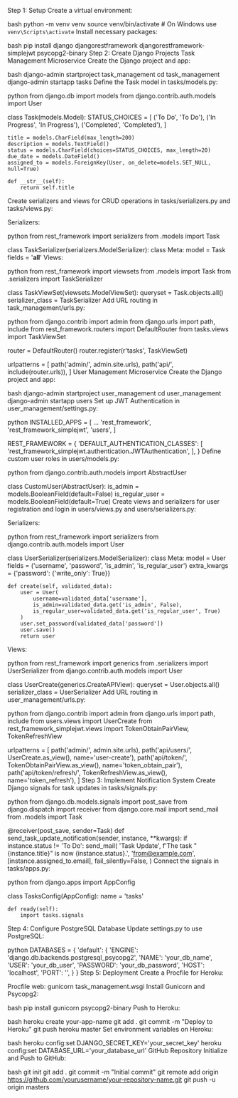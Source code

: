 Step 1: Setup
Create a virtual environment:

bash
python -m venv venv
source venv/bin/activate   # On Windows use `venv\Scripts\activate`
Install necessary packages:

bash
pip install django djangorestframework djangorestframework-simplejwt psycopg2-binary
Step 2: Create Django Projects
Task Management Microservice
Create the Django project and app:

bash
django-admin startproject task_management
cd task_management
django-admin startapp tasks
Define the Task model in tasks/models.py:

python
from django.db import models
from django.contrib.auth.models import User

class Task(models.Model):
    STATUS_CHOICES = [
        ('To Do', 'To Do'),
        ('In Progress', 'In Progress'),
        ('Completed', 'Completed'),
    ]

    title = models.CharField(max_length=200)
    description = models.TextField()
    status = models.CharField(choices=STATUS_CHOICES, max_length=20)
    due_date = models.DateField()
    assigned_to = models.ForeignKey(User, on_delete=models.SET_NULL, null=True)

    def __str__(self):
        return self.title
Create serializers and views for CRUD operations in tasks/serializers.py and tasks/views.py:

Serializers:

python
from rest_framework import serializers
from .models import Task

class TaskSerializer(serializers.ModelSerializer):
    class Meta:
        model = Task
        fields = '__all__'
Views:

python
from rest_framework import viewsets
from .models import Task
from .serializers import TaskSerializer

class TaskViewSet(viewsets.ModelViewSet):
    queryset = Task.objects.all()
    serializer_class = TaskSerializer
Add URL routing in task_management/urls.py:

python
from django.contrib import admin
from django.urls import path, include
from rest_framework.routers import DefaultRouter
from tasks.views import TaskViewSet

router = DefaultRouter()
router.register(r'tasks', TaskViewSet)

urlpatterns = [
    path('admin/', admin.site.urls),
    path('api/', include(router.urls)),
]
User Management Microservice
Create the Django project and app:

bash
django-admin startproject user_management
cd user_management
django-admin startapp users
Set up JWT Authentication in user_management/settings.py:

python
INSTALLED_APPS = [
    ...
    'rest_framework',
    'rest_framework_simplejwt',
    'users',
]

REST_FRAMEWORK = {
    'DEFAULT_AUTHENTICATION_CLASSES': [
        'rest_framework_simplejwt.authentication.JWTAuthentication',
    ],
}
Define custom user roles in users/models.py:

python
from django.contrib.auth.models import AbstractUser

class CustomUser(AbstractUser):
    is_admin = models.BooleanField(default=False)
    is_regular_user = models.BooleanField(default=True)
Create views and serializers for user registration and login in users/views.py and users/serializers.py:

Serializers:

python
from rest_framework import serializers
from django.contrib.auth.models import User

class UserSerializer(serializers.ModelSerializer):
    class Meta:
        model = User
        fields = ('username', 'password', 'is_admin', 'is_regular_user')
    extra_kwargs = {'password': {'write_only': True}}

    def create(self, validated_data):
        user = User(
            username=validated_data['username'],
            is_admin=validated_data.get('is_admin', False),
            is_regular_user=validated_data.get('is_regular_user', True)
        )
        user.set_password(validated_data['password'])
        user.save()
        return user
Views:

python
from rest_framework import generics
from .serializers import UserSerializer
from django.contrib.auth.models import User

class UserCreate(generics.CreateAPIView):
    queryset = User.objects.all()
    serializer_class = UserSerializer
Add URL routing in user_management/urls.py:

python
from django.contrib import admin
from django.urls import path, include
from users.views import UserCreate
from rest_framework_simplejwt.views import TokenObtainPairView, TokenRefreshView

urlpatterns = [
    path('admin/', admin.site.urls),
    path('api/users/', UserCreate.as_view(), name='user-create'),
    path('api/token/', TokenObtainPairView.as_view(), name='token_obtain_pair'),
    path('api/token/refresh/', TokenRefreshView.as_view(), name='token_refresh'),
]
Step 3: Implement Notification System
Create Django signals for task updates in tasks/signals.py:

python
from django.db.models.signals import post_save
from django.dispatch import receiver
from django.core.mail import send_mail
from .models import Task

@receiver(post_save, sender=Task)
def send_task_update_notification(sender, instance, **kwargs):
    if instance.status != 'To Do':
        send_mail(
            'Task Update',
            f'The task "{instance.title}" is now {instance.status}.',
            'from@example.com',
            [instance.assigned_to.email],
            fail_silently=False,
        )
Connect the signals in tasks/apps.py:

python
from django.apps import AppConfig

class TasksConfig(AppConfig):
    name = 'tasks'

    def ready(self):
        import tasks.signals
Step 4: Configure PostgreSQL Database
Update settings.py to use PostgreSQL:

python
DATABASES = {
    'default': {
        'ENGINE': 'django.db.backends.postgresql_psycopg2',
        'NAME': 'your_db_name',
        'USER': 'your_db_user',
        'PASSWORD': 'your_db_password',
        'HOST': 'localhost',
        'PORT': '',
    }
}
Step 5: Deployment
Create a Procfile for Heroku:

Procfile
web: gunicorn task_management.wsgi
Install Gunicorn and Psycopg2:

bash
pip install gunicorn psycopg2-binary
Push to Heroku:

bash
heroku create your-app-name
git add .
git commit -m "Deploy to Heroku"
git push heroku master
Set environment variables on Heroku:

bash
heroku config:set DJANGO_SECRET_KEY='your_secret_key'
heroku config:set DATABASE_URL='your_database_url'
GitHub Repository
Initialize and Push to GitHub:

bash
git init
git add .
git commit -m "Initial commit"
git remote add origin https://github.com/yourusername/your-repository-name.git
git push -u origin masters
